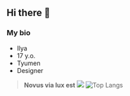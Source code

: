 ## Hi there 👋

### My bio
- Ilya
- 17 y.o.
- Tyumen
- Designer


> **Novus via lux est**
![](https://media.discordapp.net/attachments/906537924999405568/1352189976489627708/latest.png?ex=67dd1c8c&is=67dbcb0c&hm=1e12bf186fb9ed56c19795503c149bc6689d797b87444350c2c1af92edf45e47&=&format=webp&quality=lossless)
![Top Langs](https://github.com/vxrfunftausend/github-readme-stats)


